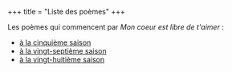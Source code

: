 +++
title = "Liste des poèmes"
+++

Les poèmes qui commencent par _Mon coeur est libre de t'aimer_ :

- [à la cinquième saison](../seasons/5_cinquieme_saison/mon_cour_est_libre)
- [à la vingt-septième saison](../seasons/27_vingt_septieme_saison/reve_d_amour)
- [à la vingt-huitième saison](../seasons/28_vingt_huitieme_saison/l_ete_breton)